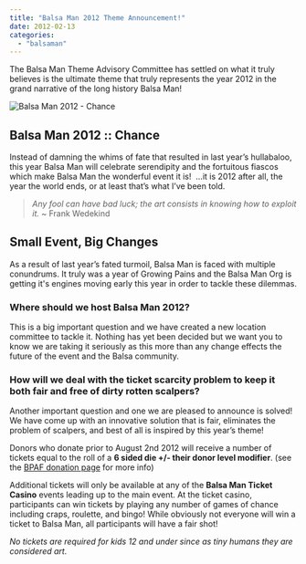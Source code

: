 ```yaml
---
title: "Balsa Man 2012 Theme Announcement!"
date: 2012-02-13
categories: 
  - "balsaman"
---
```


The Balsa Man Theme Advisory Committee has settled on what it truly believes is the ultimate theme that truly represents the year 2012 in the grand narrative of the long history Balsa Man!

![Balsa Man 2012 - Chance](/images/Balsa-Man-2012-logo.png "Balsa Man 2012 - Chance")

## Balsa Man 2012 :: Chance

Instead of damning the whims of fate that resulted in last year’s hullabaloo, this year Balsa Man will celebrate serendipity and the fortuitous fiascos which make Balsa Man the wonderful event it is!  …it is 2012 after all, the year the world ends, or at least that’s what I’ve been told.

> _Any fool can have bad luck; the art consists in knowing how to exploit it._ ~ Frank Wedekind

## Small Event, Big Changes

As a result of last year’s fated turmoil, Balsa Man is faced with multiple conundrums. It truly was a year of Growing Pains and the Balsa Man Org is getting it's engines moving early this year in order to tackle these dilemmas.

### Where should we host Balsa Man 2012?

This is a big important question and we have created a new location committee to tackle it. Nothing has yet been decided but we want you to know we are taking it seriously as this more than any change effects the future of the event and the Balsa community.

### How will we deal with the ticket scarcity problem to keep it both fair and free of dirty rotten scalpers?

Another important question and one we are pleased to announce is solved! We have come up with an innovative solution that is fair, eliminates the problem of scalpers, and best of all is inspired by this year’s theme!

Donors who donate prior to August 2nd 2012 will receive a number of tickets equal to the roll of a **6 sided die +/- their donor level modifier**. (see the [BPAF donation page](http://balsaman.org/donate/) for more info)

Additional tickets will only be available at any of the **Balsa Man Ticket Casino** events leading up to the main event. At the ticket casino, participants can win tickets by playing any number of games of chance including craps, roulette, and bingo! While obviously not everyone will win a ticket to Balsa Man, all participants will have a fair shot!

_No tickets are required for kids 12 and under since as tiny humans they are considered art._
